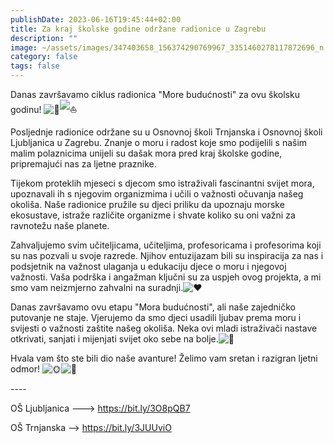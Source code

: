 ```yaml
---
publishDate: 2023-06-16T19:45:44+02:00
title: Za kraj školske godine održane radionice u Zagrebu
description: ""
image: ~/assets/images/347403658_156374290769967_3351460278117872696_n.jpg
category: false
tags: false
---
```

Danas završavamo ciklus radionica "More budućnosti" za ovu školsku godinu! ![🌊](https://static.xx.fbcdn.net/images/emoji.php/v9/t5b/2/16/1f30a.png)![⛵️](https://static.xx.fbcdn.net/images/emoji.php/v9/tfd/2/16/26f5.png)

Posljednje radionice održane su u Osnovnoj školi Trnjanska i Osnovnoj školi Ljubljanica u Zagrebu. Znanje o moru i radost koje smo podijelili s našim malim polaznicima unijeli su dašak mora pred kraj školske godine, pripremajući nas za ljetne praznike.

Tijekom proteklih mjeseci s djecom smo istraživali fascinantni svijet mora, upoznavali ih s njegovim organizmima i učili o važnosti očuvanja našeg [](<>)okoliša. Naše radionice pružile su djeci priliku da upoznaju morske ekosustave, istraže različite organizme i shvate koliko su oni važni za ravnotežu naše planete.

Zahvaljujemo svim učiteljicama, učiteljima, profesoricama i profesorima koji su nas pozvali u svoje razrede. Njihov entuzijazam bili su inspiracija za nas i podsjetnik na važnost ulaganja u edukaciju djece o moru i njegovoj važnosti. Vaša podrška i angažman ključni su za uspjeh ovog projekta, a mi smo vam neizmjerno zahvalni na suradnji.![❤️](https://static.xx.fbcdn.net/images/emoji.php/v9/ted/2/16/2764.png)

Danas završavamo ovu etapu "Mora budućnosti", ali naše zajedničko putovanje ne staje. Vjerujemo da smo djeci usadili ljubav prema moru i svijesti o važnosti zaštite našeg okoliša. Neka ovi mladi istraživači nastave otkrivati, sanjati i mijenjati svijet oko sebe na bolje.![🌊](https://static.xx.fbcdn.net/images/emoji.php/v9/t5b/2/16/1f30a.png)

Hvala vam što ste bili dio naše avanture! Želimo vam sretan i razigran ljetni odmor! ![🌞](https://static.xx.fbcdn.net/images/emoji.php/v9/tfe/2/16/1f31e.png)![🌴](https://static.xx.fbcdn.net/images/emoji.php/v9/t8b/2/16/1f334.png)

\----

OŠ Ljubljanica --->  https://bit.ly/3O8pQB7   

OŠ Trnjanska --> https://bit.ly/3JUUviO